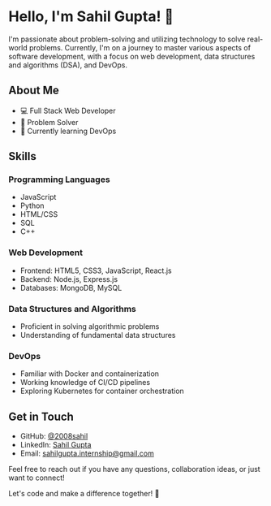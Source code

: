 




# Hello, I'm Sahil Gupta! 👋

I'm passionate about problem-solving and utilizing technology to solve real-world problems. Currently, I'm on a journey to master various aspects of software development, with a focus on web development, data structures and algorithms (DSA), and DevOps.

## About Me

- 💻 Full Stack Web Developer
- 🧠 Problem Solver
- 🚀 Currently learning DevOps

## Skills

### Programming Languages
- JavaScript
- Python
- HTML/CSS
- SQL
- C++
  

### Web Development
- Frontend: HTML5, CSS3, JavaScript, React.js
- Backend: Node.js, Express.js
- Databases: MongoDB, MySQL

### Data Structures and Algorithms
- Proficient in solving algorithmic problems
- Understanding of fundamental data structures

### DevOps
- Familiar with Docker and containerization
- Working knowledge of CI/CD pipelines
- Exploring Kubernetes for container orchestration


## Get in Touch

- GitHub: [@2008sahil](https://github.com/2008sahil)
- LinkedIn: [Sahil Gupta](https://www.linkedin.com/in/sahil-gupta-b85122228/)
- Email: sahilgupta.internship@gmail.com

Feel free to reach out if you have any questions, collaboration ideas, or just want to connect!

Let's code and make a difference together! 🚀
